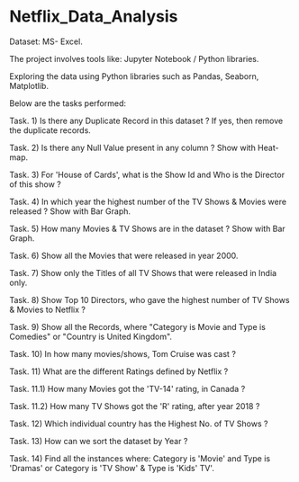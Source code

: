# Netflix_Data_Analysis

Dataset: MS- Excel.

The project involves tools like: Jupyter Notebook / Python libraries.

Exploring the data using Python libraries such as Pandas, Seaborn, Matplotlib. 

Below are the tasks performed:

Task. 1) Is there any Duplicate Record in this dataset ? If yes, then remove the duplicate records.


Task. 2) Is there any Null Value present in any column ? Show with Heat-map.


Task. 3) For 'House of Cards', what is the Show Id and Who is the Director of this show ?


Task. 4) In which year the highest number of the TV Shows & Movies were released ? Show with Bar Graph.


Task. 5) How many Movies & TV Shows are in the dataset ? Show with Bar Graph.


Task. 6) Show all the Movies that were released in year 2000.


Task. 7) Show only the Titles of all TV Shows that were released in India only.


Task. 8) Show Top 10 Directors, who gave the highest number of TV Shows & Movies to Netflix ?


Task. 9) Show all the Records, where "Category is Movie and Type is Comedies" or "Country is United Kingdom".


Task. 10) In how many movies/shows, Tom Cruise was cast ?


Task. 11) What are the different Ratings defined by Netflix ?


Task. 11.1) How many Movies got the 'TV-14' rating, in Canada ?


Task. 11.2) How many TV Shows got the 'R' rating, after year 2018 ?


Task. 12) Which individual country has the Highest No. of TV Shows ?


Task. 13) How can we sort the dataset by Year ?


Task. 14) Find all the instances where: Category is 'Movie' and Type is 'Dramas' or Category is 'TV Show' & Type is 'Kids' TV'.
